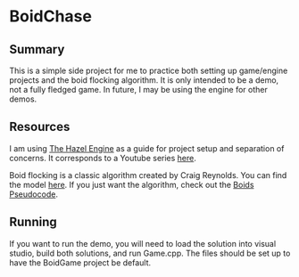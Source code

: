# BoidChase

## Summary
This is a simple side project for me to practice both setting up game/engine projects and the boid flocking algorithm. It is only intended to be a demo, not a fully fledged game. In future, I may be using the engine for other demos.

## Resources
I am using [The Hazel Engine](https://github.com/TheCherno/Hazel) as a guide for project setup and separation of concerns. It corresponds to a Youtube series [here](https://www.youtube.com/watch?v=JxIZbV_XjAs&list=PLlrATfBNZ98dC-V-N3m0Go4deliWHPFwT).

Boid flocking is a classic algorithm created by Craig Reynolds. You can find the model [here](https://www.red3d.com/cwr/papers/1987/boids.html). If you just want the algorithm, check out the [Boids Pseudocode](http://www.kfish.org/boids/pseudocode.html).
## Running
If you want to run the demo, you will need to load the solution into visual studio, build both solutions, and run Game.cpp. The files should be set up to have the BoidGame project be default.
